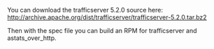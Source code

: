 You can download the trafficserver 5.2.0 source here:
http://archive.apache.org/dist/trafficserver/trafficserver-5.2.0.tar.bz2

Then with the spec file you can build an RPM for trafficserver and astats_over_http.
